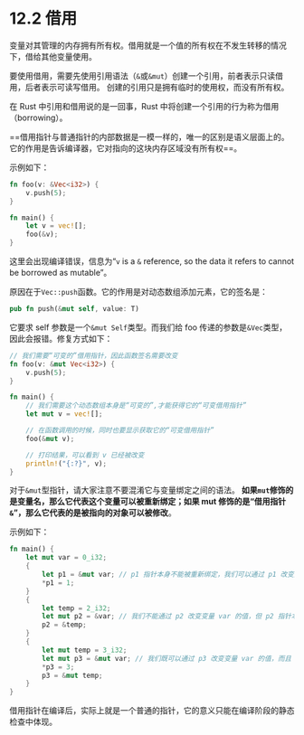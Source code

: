 # 12.2 借用

变量对其管理的内存拥有所有权。借用就是一个值的所有权在不发生转移的情况下，借给其他变量使用。

要使用借用，需要先使用引用语法（`&`或`&mut`）创建一个引用，前者表示只读借用，后者表示可读写借用。
创建的引用只是拥有临时的使用权，而没有所有权。

在 Rust 中引用和借用说的是一回事，Rust 中将创建一个引用的行为称为借用（borrowing）。

==借用指针与普通指针的内部数据是一模一样的，唯一的区别是语义层面上的。它的作用是告诉编译器，它对指向的这块内存区域没有所有权==。

示例如下：

```rust
fn foo(v: &Vec<i32>) {
    v.push(5);
}

fn main() {
    let v = vec![];
    foo(&v);
}
```

这里会出现编译错误，信息为“`v` is a `&` reference, so the data it refers to cannot be borrowed as mutable”。

原因在于`Vec::push`函数。它的作用是对动态数组添加元素，它的签名是：

```rust
pub fn push(&mut self, value: T)
```

它要求 self 参数是一个`&mut Self`类型。而我们给 foo 传递的参数是`&Vec`类型，因此会报错。修复方式如下：

```rust
// 我们需要“可变的”借用指针，因此函数签名需要改变
fn foo(v: &mut Vec<i32>) {
    v.push(5);
}

fn main() {
    // 我们需要这个动态数组本身是“可变的”,才能获得它的“可变借用指针”
    let mut v = vec![];

    // 在函数调用的时候，同时也要显示获取它的“可变借用指针”
    foo(&mut v);

    // 打印结果，可以看到 v 已经被改变
    println!("{:?}", v);
}
```

对于`&mut`型指针，请大家注意不要混淆它与变量绑定之间的语法。
**如果`mut`修饰的是变量名，那么它代表这个变量可以被重新绑定；如果 mut 修饰的是“借用指针`&`”，那么它代表的是被指向的对象可以被修改**。

示例如下：

```rust
fn main() {
    let mut var = 0_i32;
    {
        let p1 = &mut var; // p1 指针本身不能被重新绑定，我们可以通过 p1 改变变量 var 的值
        *p1 = 1;
    }
    {
        let temp = 2_i32;
        let mut p2 = &var; // 我们不能通过 p2 改变变量 var 的值，但 p2 指针本身指向的位置可以被改变
        p2 = &temp;
    }
    {
        let mut temp = 3_i32;
        let mut p3 = &mut var; // 我们既可以通过 p3 改变变量 var 的值，而且 p3 指针本身指向的位置也可以改变
        *p3 = 3;
        p3 = &mut temp;
    }
}
```

借用指针在编译后，实际上就是一个普通的指针，它的意义只能在编译阶段的静态检查中体现。

